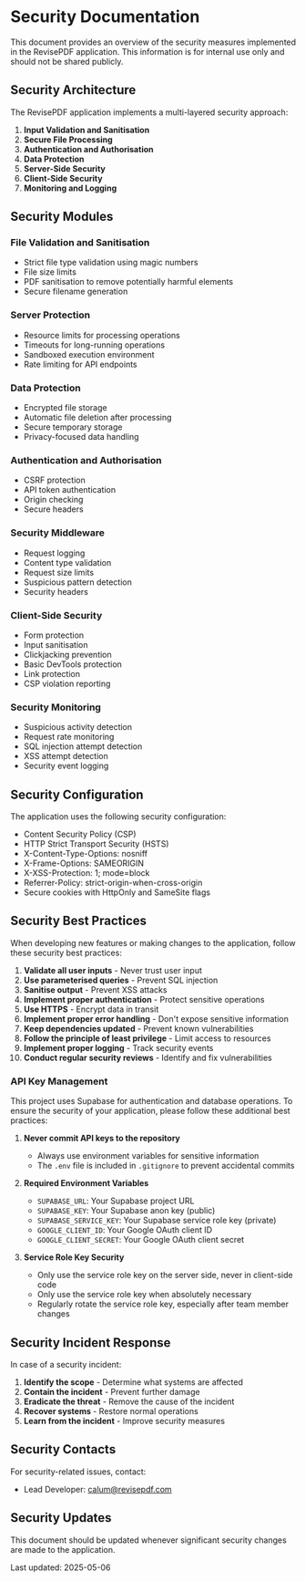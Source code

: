# Security Documentation

This document provides an overview of the security measures implemented in the RevisePDF application. This information is for internal use only and should not be shared publicly.

## Security Architecture

The RevisePDF application implements a multi-layered security approach:

1. **Input Validation and Sanitisation**
2. **Secure File Processing**
3. **Authentication and Authorisation**
4. **Data Protection**
5. **Server-Side Security**
6. **Client-Side Security**
7. **Monitoring and Logging**

## Security Modules

### File Validation and Sanitisation

- Strict file type validation using magic numbers
- File size limits
- PDF sanitisation to remove potentially harmful elements
- Secure filename generation

### Server Protection

- Resource limits for processing operations
- Timeouts for long-running operations
- Sandboxed execution environment
- Rate limiting for API endpoints

### Data Protection

- Encrypted file storage
- Automatic file deletion after processing
- Secure temporary storage
- Privacy-focused data handling

### Authentication and Authorisation

- CSRF protection
- API token authentication
- Origin checking
- Secure headers

### Security Middleware

- Request logging
- Content type validation
- Request size limits
- Suspicious pattern detection
- Security headers

### Client-Side Security

- Form protection
- Input sanitisation
- Clickjacking prevention
- Basic DevTools protection
- Link protection
- CSP violation reporting

### Security Monitoring

- Suspicious activity detection
- Request rate monitoring
- SQL injection attempt detection
- XSS attempt detection
- Security event logging

## Security Configuration

The application uses the following security configuration:

- Content Security Policy (CSP)
- HTTP Strict Transport Security (HSTS)
- X-Content-Type-Options: nosniff
- X-Frame-Options: SAMEORIGIN
- X-XSS-Protection: 1; mode=block
- Referrer-Policy: strict-origin-when-cross-origin
- Secure cookies with HttpOnly and SameSite flags

## Security Best Practices

When developing new features or making changes to the application, follow these security best practices:

1. **Validate all user inputs** - Never trust user input
2. **Use parameterised queries** - Prevent SQL injection
3. **Sanitise output** - Prevent XSS attacks
4. **Implement proper authentication** - Protect sensitive operations
5. **Use HTTPS** - Encrypt data in transit
6. **Implement proper error handling** - Don't expose sensitive information
7. **Keep dependencies updated** - Prevent known vulnerabilities
8. **Follow the principle of least privilege** - Limit access to resources
9. **Implement proper logging** - Track security events
10. **Conduct regular security reviews** - Identify and fix vulnerabilities

### API Key Management

This project uses Supabase for authentication and database operations. To ensure the security of your application, please follow these additional best practices:

1. **Never commit API keys to the repository**
   - Always use environment variables for sensitive information
   - The `.env` file is included in `.gitignore` to prevent accidental commits

2. **Required Environment Variables**
   - `SUPABASE_URL`: Your Supabase project URL
   - `SUPABASE_KEY`: Your Supabase anon key (public)
   - `SUPABASE_SERVICE_KEY`: Your Supabase service role key (private)
   - `GOOGLE_CLIENT_ID`: Your Google OAuth client ID
   - `GOOGLE_CLIENT_SECRET`: Your Google OAuth client secret

3. **Service Role Key Security**
   - Only use the service role key on the server side, never in client-side code
   - Only use the service role key when absolutely necessary
   - Regularly rotate the service role key, especially after team member changes

## Security Incident Response

In case of a security incident:

1. **Identify the scope** - Determine what systems are affected
2. **Contain the incident** - Prevent further damage
3. **Eradicate the threat** - Remove the cause of the incident
4. **Recover systems** - Restore normal operations
5. **Learn from the incident** - Improve security measures

## Security Contacts

For security-related issues, contact:

- Lead Developer: calum@revisepdf.com

## Security Updates

This document should be updated whenever significant security changes are made to the application.

Last updated: 2025-05-06
